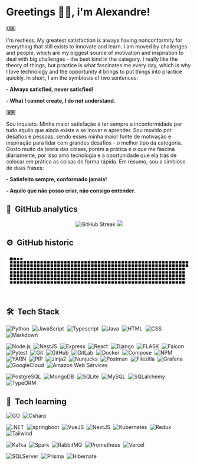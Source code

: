 <h1 align="left">Greetings 🖖🏾, i'm Alexandre!</h1>

**🇺🇸**
<p> I'm restless. My greatest satisfaction is always having nonconformity for everything that still exists to innovate and learn. I am moved by challenges and people, which are my biggest source of motivation and inspiration to deal with big challenges - the best kind in the category. I really like the theory of things, but practice is what fascinates me every day, which is why I love technology and the opportunity it brings to put things into practice quickly. In short, I am the symbiosis of two sentences:

   <strong> - Always satisfied, never satisfied! </strong>
 
   <strong> - What I cannot create, I do not understand.   </strong>
  
</p>


**🇧🇷**
<p>Sou inquieto. Minha maior satisfação é ter sempre a inconformidade por tudo aquilo que ainda existe a se inovar e aprender. Sou movido por desafios e pessoas, sendo esses minha maior fonte de motivação e inspiração para lidar com grandes desafios - o melhor tipo da categoria. Gosto muito da teoria das coisas, porém a prática é o que me fascina diariamente, por isso amo tecnologia e a oportunidade que ela trás de colocar em prática as coisas de forma rápida. Em resumo, sou a simbiose de duas frases:
   
 <strong> - Satisfeito sempre, conformado jamais! </strong>
 
  <strong> - Aquilo que não posso criar, não consigo entender.  </strong>
  
</p>


## 📶 &nbsp;GitHub analytics 
 <div align="center" margin="0 auto">    

   <img height="175em" width="470" src="https://github-template-stats.vercel.app?user=upalx&theme=python-dark" alt="GitHub Streak" />
   
   <img height="175em" src="https://github-readme-stats-nine-topaz-92.vercel.app/api/top-langs/?username=upalx&layout=compact&show_icons=true&theme=gotham&border_color=4584b6&title_color=4584b6&text_color=ffde57&bg_color=000000&hide=php,jupyter%20notebook&langs_count=7"/> 

</div>

## ⚙️ &nbsp;GitHub historic

<div align="center">
   
<!--- Snake animation analytics to github --->
 ![Snake animation](https://github.com/upALX/upALX/blob/output/github-snake-dark.svg)
   
</div>

## 🛠 &nbsp;Tech Stack

![Python](https://img.shields.io/badge/-Python-05122A?style=flat&logo=Python)&nbsp;
![JavaScript](https://img.shields.io/badge/-JavaScript-05122A?style=flat&logo=javascript)&nbsp;
![Typescript](https://img.shields.io/badge/-Typescript-05122A?style=flat&logo=typescript)&nbsp;
![Java](https://img.shields.io/badge/-Java-05122A?style=flat&logo=Java)&nbsp;
![HTML](https://img.shields.io/badge/-HTML-05122A?style=flat&logo=HTML5)&nbsp;
![CSS](https://img.shields.io/badge/-CSS-05122A?style=flat&logo=CSS3&logoColor=1572B6)&nbsp;
![Markdown](https://img.shields.io/badge/-Markdown-05122A?style=flat&logo=markdown)&nbsp;

![Node.js](https://img.shields.io/badge/-Node.js-05122A?style=flat&logo=node.js)&nbsp;
![NestJS](https://img.shields.io/badge/-NestJS-05122A?style=flat&logo=nestjs)&nbsp;
![Express](https://img.shields.io/badge/-Express-05122A?style=flat&logo=Express)&nbsp;
![React](https://img.shields.io/badge/-React-05122A?style=flat&logo=react)&nbsp;
![Django](https://img.shields.io/badge/-Django-05122A?style=flat&logo=django)&nbsp;
![FLASK](https://img.shields.io/badge/-Flask-05122A?style=flat&logo=flask)&nbsp;
![Falcon](https://img.shields.io/badge/-Falcon-05122A?style=flat&logo=Falcon)&nbsp;
![Pytest](https://img.shields.io/badge/-Pytest-05122A?style=flat&logo=pytest)&nbsp;
![Git](https://img.shields.io/badge/-Git-05122A?style=flat&logo=git)&nbsp;
![GitHub](https://img.shields.io/badge/-GitHub-05122A?style=flat&logo=github)&nbsp;
![GitLab](https://img.shields.io/badge/-GitLab-05122A?style=flat&logo=GitLab)&nbsp;
![Docker](https://img.shields.io/badge/-Docker-05122A?style=flat&logo=docker)&nbsp;
![Compose](https://img.shields.io/badge/-Compose-05122A?style=flat&logo=docker)&nbsp;
![NPM](https://img.shields.io/badge/-NPM-05122A?style=flat&logo=npm)&nbsp;
![YARN](https://img.shields.io/badge/-Yarn-05122A?style=flat&logo=yarn)&nbsp;
![PIP](https://img.shields.io/badge/-PIP-05122A?style=flat&logo=Pypi)&nbsp;
![Jinja2](https://img.shields.io/badge/-Jinja2-05122A?style=flat&logo=jinja)&nbsp;
![Nunjucks](https://img.shields.io/badge/-Nunjucks-05122A?style=flat&logo=Nunjucks)&nbsp;
![Postman](https://img.shields.io/badge/-Postman-05122A?style=flat&logo=Postman)&nbsp;
![Filezilla](https://img.shields.io/badge/-Filezilla-05122A?style=flat&logo=Filezilla)&nbsp;
![Grafana](https://img.shields.io/badge/-Grafana-05122A?style=flat&logo=Grafana)&nbsp;
![GoogleCloud](https://img.shields.io/badge/-GoogleCloud-05122A?style=flat&logo=googlecloud)&nbsp;
![Amazon Web Services](https://img.shields.io/badge/AWS-05122A?style=flat&logo=amazonaws)&nbsp;

![PostgreSQL](https://img.shields.io/badge/-PostgreSQL-05122A?style=flat&logo=postgresql)&nbsp;
![MongoDB](https://img.shields.io/badge/-MongoDB-05122A?style=flat&logo=MongoDB)&nbsp;
![SQLite](https://img.shields.io/badge/-SQLite-05122A?style=flat&logo=sqlite)&nbsp;
![MySQL](https://img.shields.io/badge/-MySQL-05122A?style=flat&logo=MySQL)&nbsp;
![SQLalchemy](https://img.shields.io/badge/-SQLalchemy-05122A?style=flat&logo=sqlalchemy)&nbsp;
![TypeORM](https://img.shields.io/badge/-TypeORM-05122A?style=flat&logo=typeform)&nbsp;


## :brain: &nbsp;Tech learning

![GO](https://img.shields.io/badge/-GO-05122A?style=flat&logo=GO)&nbsp;
![Csharp](https://img.shields.io/badge/-Csharp-05122A?style=flat&logo=csharp)&nbsp;

![.NET](https://img.shields.io/badge/-.Net-05122A?style=flat&logo=DotNet)&nbsp;
![springboot](https://img.shields.io/badge/-Spring_boot-05122A?style=flat&logo=springboot)&nbsp;
![VueJS](https://img.shields.io/badge/-Vue.js-05122A?style=flat&logo=vue.js)&nbsp;
![NextJS](https://img.shields.io/badge/-NextJS-05122A?style=flat&logo=Next.js)&nbsp;
![Kubernetes](https://img.shields.io/badge/-Kubernetes-05122A?style=flat&logo=Kubernetes)&nbsp;
![Redux](https://img.shields.io/badge/-Redux-05122A?style=flat&logo=Redux)&nbsp;
![Tailwind](https://img.shields.io/badge/-Tailwind-05122A?style=flat&logo=tailwindcss)&nbsp;

![Kafka](https://img.shields.io/badge/-ApacheKafka-05122A?style=flat&logo=ApacheKafka)&nbsp;
![Spark](https://img.shields.io/badge/-ApacheSpark-05122A?style=flat&logo=ApacheSpark)&nbsp;
![RabbitMQ](https://img.shields.io/badge/-RabbitMQ-05122A?style=flat&logo=rabbitmq)&nbsp;
![Prometheus](https://img.shields.io/badge/-Prometheus-05122A?style=flat&logo=Prometheus)&nbsp;
![Vercel](https://img.shields.io/badge/-Vercel-05122A?style=flat&logo=Vercel)&nbsp;

![SQLServer](https://img.shields.io/badge/-SQLServer-05122A?style=flat&logo=Microsoft-SQL-Server)&nbsp;
![Prisma](https://img.shields.io/badge/-Prisma-05122A?style=flat&logo=Prisma)&nbsp;
![Hibernate](https://img.shields.io/badge/-Hibernate-05122A?style=flat&logo=hibernate)&nbsp;


<!---
AlexandreALX/AlexandreALX is a ✨ special ✨ repository because its `README.md` (this file) appears on your GitHub profile.
You can click the Preview link to take a look at your changes. Sempre preparado!!!!!!!
--->
